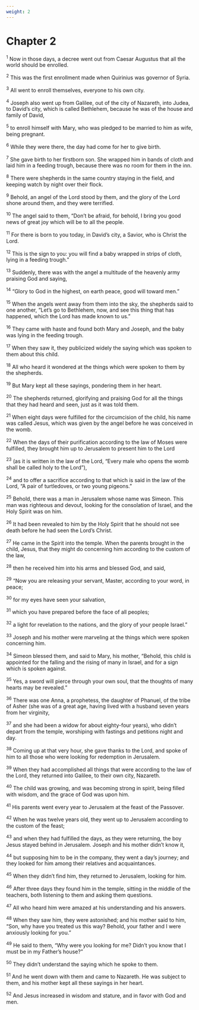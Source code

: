 ```yaml
---
weight: 2
---
```


# Chapter 2

<sup>1</sup> Now in those days, a decree went out from Caesar Augustus that all the world should be enrolled. 

<sup>2</sup> This was the first enrollment made when Quirinius was governor of Syria. 

<sup>3</sup> All went to enroll themselves, everyone to his own city. 

<sup>4</sup> Joseph also went up from Galilee, out of the city of Nazareth, into Judea, to David’s city, which is called Bethlehem, because he was of the house and family of David, 

<sup>5</sup> to enroll himself with Mary, who was pledged to be married to him as wife, being pregnant. 

<sup>6</sup> While they were there, the day had come for her to give birth. 

<sup>7</sup> She gave birth to her firstborn son. She wrapped him in bands of cloth and laid him in a feeding trough, because there was no room for them in the inn. 

<sup>8</sup> There were shepherds in the same country staying in the field, and keeping watch by night over their flock. 

<sup>9</sup> Behold, an angel of the Lord stood by them, and the glory of the Lord shone around them, and they were terrified. 

<sup>10</sup> The angel said to them, “Don’t be afraid, for behold, I bring you good news of great joy which will be to all the people. 

<sup>11</sup> For there is born to you today, in David’s city, a Savior, who is Christ the Lord. 

<sup>12</sup> This is the sign to you: you will find a baby wrapped in strips of cloth, lying in a feeding trough.” 

<sup>13</sup> Suddenly, there was with the angel a multitude of the heavenly army praising God and saying, 

<sup>14</sup> “Glory to God in the highest, on earth peace, good will toward men.” 

<sup>15</sup> When the angels went away from them into the sky, the shepherds said to one another, “Let’s go to Bethlehem, now, and see this thing that has happened, which the Lord has made known to us.” 

<sup>16</sup> They came with haste and found both Mary and Joseph, and the baby was lying in the feeding trough. 

<sup>17</sup> When they saw it, they publicized widely the saying which was spoken to them about this child. 

<sup>18</sup> All who heard it wondered at the things which were spoken to them by the shepherds. 

<sup>19</sup> But Mary kept all these sayings, pondering them in her heart. 

<sup>20</sup> The shepherds returned, glorifying and praising God for all the things that they had heard and seen, just as it was told them. 

<sup>21</sup> When eight days were fulfilled for the circumcision of the child, his name was called Jesus, which was given by the angel before he was conceived in the womb. 

<sup>22</sup> When the days of their purification according to the law of Moses were fulfilled, they brought him up to Jerusalem to present him to the Lord 

<sup>23</sup> (as it is written in the law of the Lord, “Every male who opens the womb shall be called holy to the Lord”), 

<sup>24</sup> and to offer a sacrifice according to that which is said in the law of the Lord, “A pair of turtledoves, or two young pigeons.” 

<sup>25</sup> Behold, there was a man in Jerusalem whose name was Simeon. This man was righteous and devout, looking for the consolation of Israel, and the Holy Spirit was on him. 

<sup>26</sup> It had been revealed to him by the Holy Spirit that he should not see death before he had seen the Lord’s Christ. 

<sup>27</sup> He came in the Spirit into the temple. When the parents brought in the child, Jesus, that they might do concerning him according to the custom of the law, 

<sup>28</sup> then he received him into his arms and blessed God, and said, 

<sup>29</sup> “Now you are releasing your servant, Master, according to your word, in peace; 

<sup>30</sup> for my eyes have seen your salvation, 

<sup>31</sup> which you have prepared before the face of all peoples; 

<sup>32</sup> a light for revelation to the nations, and the glory of your people Israel.” 

<sup>33</sup> Joseph and his mother were marveling at the things which were spoken concerning him. 

<sup>34</sup> Simeon blessed them, and said to Mary, his mother, “Behold, this child is appointed for the falling and the rising of many in Israel, and for a sign which is spoken against. 

<sup>35</sup> Yes, a sword will pierce through your own soul, that the thoughts of many hearts may be revealed.” 

<sup>36</sup> There was one Anna, a prophetess, the daughter of Phanuel, of the tribe of Asher (she was of a great age, having lived with a husband seven years from her virginity, 

<sup>37</sup> and she had been a widow for about eighty-four years), who didn’t depart from the temple, worshiping with fastings and petitions night and day. 

<sup>38</sup> Coming up at that very hour, she gave thanks to the Lord, and spoke of him to all those who were looking for redemption in Jerusalem. 

<sup>39</sup> When they had accomplished all things that were according to the law of the Lord, they returned into Galilee, to their own city, Nazareth. 

<sup>40</sup> The child was growing, and was becoming strong in spirit, being filled with wisdom, and the grace of God was upon him. 

<sup>41</sup> His parents went every year to Jerusalem at the feast of the Passover. 

<sup>42</sup> When he was twelve years old, they went up to Jerusalem according to the custom of the feast; 

<sup>43</sup> and when they had fulfilled the days, as they were returning, the boy Jesus stayed behind in Jerusalem. Joseph and his mother didn’t know it, 

<sup>44</sup> but supposing him to be in the company, they went a day’s journey; and they looked for him among their relatives and acquaintances. 

<sup>45</sup> When they didn’t find him, they returned to Jerusalem, looking for him. 

<sup>46</sup> After three days they found him in the temple, sitting in the middle of the teachers, both listening to them and asking them questions. 

<sup>47</sup> All who heard him were amazed at his understanding and his answers. 

<sup>48</sup> When they saw him, they were astonished; and his mother said to him, “Son, why have you treated us this way? Behold, your father and I were anxiously looking for you.” 

<sup>49</sup> He said to them, “Why were you looking for me? Didn’t you know that I must be in my Father’s house?” 

<sup>50</sup> They didn’t understand the saying which he spoke to them. 

<sup>51</sup> And he went down with them and came to Nazareth. He was subject to them, and his mother kept all these sayings in her heart. 

<sup>52</sup> And Jesus increased in wisdom and stature, and in favor with God and men. 



